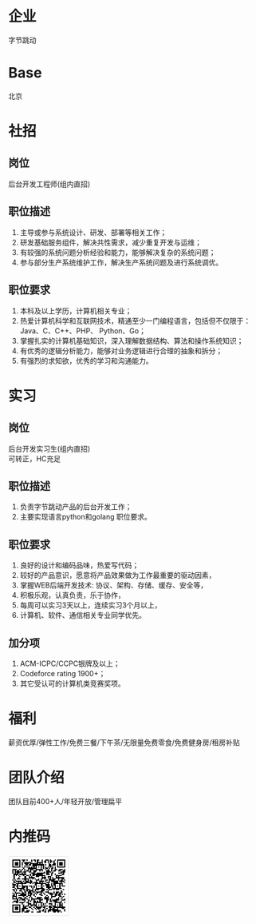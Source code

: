 # 企业
字节跳动
# Base
北京
# 社招
## 岗位
后台开发工程师(组内直招)
## 职位描述
1. 主导或参与系统设计、研发、部署等相关工作；<br>
2. 研发基础服务组件，解决共性需求，减少重复开发与运维；<br>
3. 有较强的系统问题分析经验和能力，能够解决复杂的系统问题；<br>
4. 参与部分生产系统维护工作，解决生产系统问题及进行系统调优。
## 职位要求
1. 本科及以上学历，计算机相关专业；<br>
2. 热爱计算机科学和互联网技术，精通至少一门编程语言，包括但不仅限于：Java、C、C++、PHP、 Python、Go；<br>
3. 掌握扎实的计算机基础知识，深入理解数据结构、算法和操作系统知识；<br>
4. 有优秀的逻辑分析能力，能够对业务逻辑进行合理的抽象和拆分；<br>
5. 有强烈的求知欲，优秀的学习和沟通能力。<br>
# 实习
## 岗位
后台开发实习生(组内直招)<br>
可转正，HC充足
## 职位描述
1. 负责字节跳动产品的后台开发工作；<br>
2. 主要实现语言python和golang 职位要求。
## 职位要求
1. 良好的设计和编码品味，热爱写代码；<br>
2. 较好的产品意识，愿意将产品效果做为工作最重要的驱动因素，<br>
3. 掌握WEB后端开发技术: 协议、架构、存储、缓存、安全等，<br>
4. 积极乐观，认真负责，乐于协作，<br>
5. 每周可以实习3天以上，连续实习3个月以上，<br>
6. 计算机、软件、通信相关专业同学优先。
## 加分项
1. ACM-ICPC/CCPC银牌及以上；<br>
2. Codeforce rating 1900+；
3. 其它受认可的计算机类竞赛奖项。
# 福利
薪资优厚/弹性工作/免费三餐/下午茶/无限量免费零食/免费健身房/租房补贴
# 团队介绍
团队目前400+人/年轻开放/管理扁平
# 内推码
![image](https://github.com/WJJJJY/offer/blob/main/Lark20210105202202.png)
